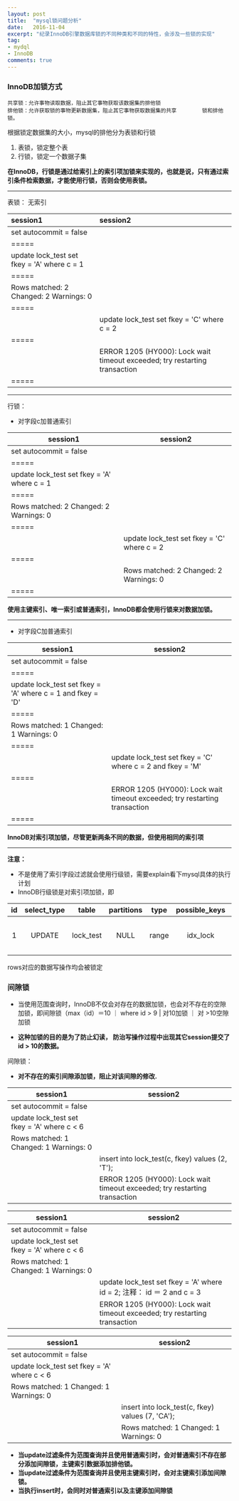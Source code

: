 ```yaml
---
layout: post
title:  "mysql锁问题分析"
date:   2016-11-04
excerpt: "纪录InnoDB引擎数据库锁的不同种类和不同的特性，会涉及一些锁的实现"
tag:
- mydql
- InnoDB
comments: true
---
```


### InnoDB加锁方式

 	共享锁：允许事物读取数据，阻止其它事物获取该数据集的排他锁
 	排他锁：允许获取锁的事物更新数据集，阻止其它事物获取数据集的共享		锁和排他锁。


 根据锁定数据集的大小，mysql的排他分为表锁和行锁

1. 表锁，锁定整个表
2. 行锁，锁定一个数据子集

__在InnoDB，行锁是通过给索引上的索引项加锁来实现的，也就是说，只有通过索引条件检索数据，才能使用行锁，否则会使用表锁。__

------------------------------
表锁：
无索引

|session1 | session2|
|:-------- |:--------|
|set autocommit = false   |   |
|=====
| update lock_test set fkey = 'A' where c = 1 | |
|=====
|Rows matched: 2  Changed: 2  Warnings: 0 | |
|=====
 | | update lock_test set fkey = 'C' where c = 2|
|=====
 | | ERROR 1205   (HY000): Lock wait timeout exceeded; try restarting transaction|
 |=====

 ---------------------------

行锁：

* 对字段c加普通索引

session1 | session2
-------- | --------
set autocommit = false   |    
|=====         
update lock_test set fkey = 'A' where c = 1 | 
|=====
Rows matched: 2  Changed: 2  Warnings: 0 | 
|=====
| | update lock_test set fkey = 'C' where c = 2 
|=====
| | Rows matched: 2  Changed: 2  Warnings: 0
|=====


__使用主键索引、唯一索引或普通索引，InnoDB都会使用行锁来对数据加锁。__  

------------------------------------------------

* 对字段C加普通索引

session1 | session2
-------- | --------
set autocommit = false   |        
|=====      
update lock_test set fkey = 'A' where c = 1 and fkey = 'D' | 
|=====
Rows matched: 1  Changed: 1  Warnings: 0 | 
|=====
| | update lock_test set fkey = 'C' where c = 2  and fkey = 'M'
|=====
| | ERROR 1205   (HY000): Lock wait timeout exceeded; try restarting transaction
|=====


 __InnoDB对索引项加锁，尽管更新两条不同的数据，但使用相同的索引项__

 -------------------------
 __注意：__

 * 不是使用了索引字段过滤就会使用行级锁，需要explain看下mysql具体的执行计划
 * InnoDB行级锁是对索引项加锁，即

| id | select_type | table | partitions | type | possible_keys | key | key_len | ref | rows |filtered | Extra |
| :----: | :----: | :----: | :----: | :----: | :----: | :----: | :----: | :----: | :----: | :----: | ---- |
| 1 | UPDATE | lock_test | NULL | range | idx_lock | idx_lock | 8 | const | 2 | 100.00 | Using where; Using temporary|


   rows对应的数据写操作均会被锁定

### 间隙锁

* 当使用范围查询时，InnoDB不仅会对存在的数据加锁，也会对不存在的空隙加锁，即间隙锁（max（id）＝10 ｜ where id > 9 | 对10加锁 ｜ 对 >10空隙加锁

* __这种加锁的目的是为了防止幻读， 防治写操作过程中出现其它session提交了id > 10的数据。__

间隙锁：

* __对不存在的索引间隙添加锁，阻止对该间隙的修改.__

session1 | session2
-------- | --------
set autocommit = false   |             
update lock_test set fkey = 'A' where c < 6 |
Rows matched: 1  Changed: 1  Warnings: 0 |
| | insert into lock_test(c, fkey) values (2, 'T');
| | ERROR 1205   (HY000): Lock wait timeout exceeded; try restarting transaction


 session1 | session2
-------- | --------
set autocommit = false   |             
update lock_test set fkey = 'A' where c < 6 |
Rows matched: 1  Changed: 1  Warnings: 0 |
| | update lock_test set fkey = 'A' where id = 2; 注释： id ＝ 2 and c = 3
| | ERROR 1205   (HY000): Lock wait timeout exceeded; try restarting transaction


  session1 | session2
-------- | --------
set autocommit = false   |             
update lock_test set fkey = 'A' where c < 6 |
Rows matched: 1  Changed: 1  Warnings: 0 |
| | insert into lock_test(c, fkey) values (7, 'CA');
| | Rows matched: 1 Changed: 1 Warnings: 0


 * __当update过滤条件为范围查询并且使用普通索引时，会对普通索引不存在部分添加间隙锁，主键索引数据添加排他锁。__
 * __当update过滤条件为范围查询并且使用主键索引时，会对主键索引添加间隙锁。__
 * __当执行insert时，会同时对普通索引以及主键添加间隙锁__
